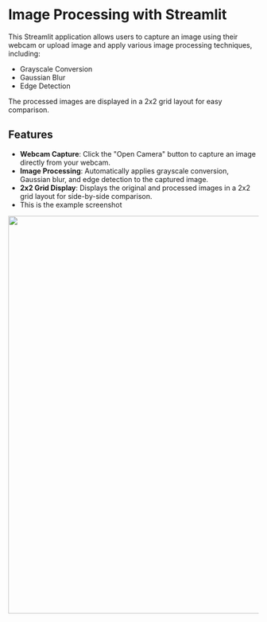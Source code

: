 # Image Processing with Streamlit

This Streamlit application allows users to capture an image using their webcam or upload image and apply various image processing techniques, including:

- Grayscale Conversion
- Gaussian Blur
- Edge Detection

The processed images are displayed in a 2x2 grid layout for easy comparison.

## Features

- **Webcam Capture**: Click the "Open Camera" button to capture an image directly from your webcam.
- **Image Processing**: Automatically applies grayscale conversion, Gaussian blur, and edge detection to the captured image.
- **2x2 Grid Display**: Displays the original and processed images in a 2x2 grid layout for side-by-side comparison.
- This is the example screenshot

<img width="800" img src="https://github.com/user-attachments/assets/efa5a5e5-f3b8-4e2f-b4c0-42a1abc2795a">

